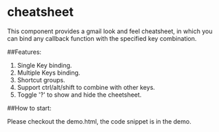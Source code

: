 cheatsheet
==========

This component provides a gmail look and feel cheatsheet, in which you can bind any callback function with the specified key combination.

##Features:

1. Single Key binding.
2. Multiple Keys binding.
3. Shortcut groups.
4. Support ctrl/alt/shift to combine with other keys.
5. Toggle '?' to show and hide the cheetsheet.

##How to start:

Please checkout the demo.html, the code snippet is in the demo.

